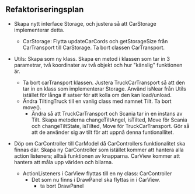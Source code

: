 ## Refaktoriseringsplan

- Skapa nytt interface Storage, och justera så att CarStorage implementerar detta.
    - CarStorage: Flytta updateCarCords och getStorageSize från CarTransport till CarStorage. Ta bort classen CarTransport.

- Utils: Skapa som ny klass. Skapa en metod i klassen som tar in 3 parametrar, två koordinater av två objekt och hur "känslig" funktionen är.
    - Ta bort carTransport klassen. Justera TruckCarTransport så att den tar in en klass som implementerar Storage. Använd isNear från Utils istället för långa if satser för att kolla om den kan load/unload.
    - Ändra TiltingTruck till en vanlig class med namnet Tilt. Ta bort move().
        - Ändra så att TruckCarTransport och Scania tar in en instans av Tilt. Skapa metoderna changeTiltAngel, isTilted, Move för Scania och changeTiltState, isTilted, Move för TruckCarTransport. Gör så att de använder sig av tilt för att uppnå denna funtionallitet.

- Döp om CarController till CarModel då CarControllers funktionalitet ska finnas där. Skapa ny CarController som istället kommer att hantera alla action listeners; alltså funktionen av knapparna. CarView kommer att hantera att måla upp världen och bilarna.
    - ActionListeners i CarView flyttas till en ny class: CarController
      - Det som nu finns i DrawPanel ska flyttas in i CarView.
        - ta bort DrawPanel